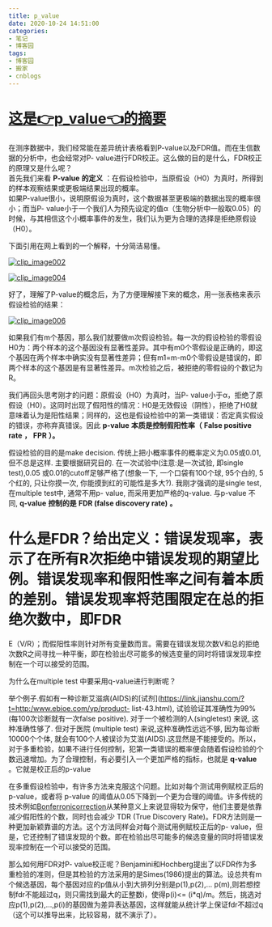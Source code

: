 ```yaml
---
title: p_value
date: 2020-10-24 14:51:00
categories:
- 笔记
- 博客园
tags:
- 博客园
- 搬家
- cnblogs
---
```

# [这是👉p_value👈的摘要](../../../../2020/10/24/cnblog_13871456/)
<!--more-->
在测序数据中，我们经常能在差异统计表格看到P-value以及FDR值。而在生信数据的分析中，也会经常对P-
value进行FDR校正。这么做的目的是什么，FDR校正的原理又是什么呢？  
首先我们来看 **P-value** **的定义** ：在假设检验中，当原假设（H0）为真时，所得到的样本观察结果或更极端结果出现的概率。  
如果P-value很小，说明原假设为真时，这个数据甚至更极端的数据出现的概率很小；而当P-
value小于一个我们人为预先设定的值α（生物分析中一般取0.05）的时候，与其相信这个小概率事件的发生，我们认为更为合理的选择是拒绝原假设（H0）。

下面引用在网上看到的一个解释，十分简洁易懂。

[![clip_image002](https://img2020.cnblogs.com/blog/2015058/202010/2015058-20201024225054739-16267300.jpg)](https://img2020.cnblogs.com/blog/2015058/202010/2015058-20201024225053583-570102439.jpg)

[![clip_image004](https://img2020.cnblogs.com/blog/2015058/202010/2015058-20201024225056218-411467108.jpg)](https://img2020.cnblogs.com/blog/2015058/202010/2015058-20201024225055568-516642948.jpg)

好了，理解了P-value的概念后，为了方便理解接下来的概念，用一张表格来表示假设检验的结果：

[![clip_image006](https://img2020.cnblogs.com/blog/2015058/202010/2015058-20201024225057454-1675523971.png)](https://img2020.cnblogs.com/blog/2015058/202010/2015058-20201024225056905-911912528.png)

如果我们有m个基因，那么我们就要做m次假设检验。每一次的假设检验的零假设H0为：两个样本的这个基因没有显著性差异。其中有m0个零假设是正确的，即这个基因在两个样本中确实没有显著性差异；但有m1=m-m0个零假设是错误的，即两个样本的这个基因是有显著性差异。m次检验之后，被拒绝的零假设的个数记为R。

我们再回头思考刚才的问题：原假设（H0）为真时，当P-
value小于α，拒绝了原假设（H0）。这同时出现了假阳性的情况：H0是无效假设（阴性），拒绝了H0就意味着认为是阳性结果；同样的，这也是假设检验中的第一类错误：否定真实假设的错误，亦称弃真错误。因此
**p-value** **本质是控制假阳性率（** **False positive rate** **，** **FPR** **）。**

假设检验的目的是make decision. 传统上把小概率事件的概率定义为0.05或0.01, 但不总是这样. 主要根据研究目的.
在一次试验中(注意:是一次试验, 即single test),0.05 或0.01的cutoff足够严格了(想象一下, 一个口袋有100个球, 95个白的,
5个红的, 只让你摸一次, 你能摸到红的可能性是多大?). 我刚才强调的是single test, 在multiple test中, 通常不用p-
value, 而采用更加严格的q-value. 与p-value 不同, **q-value** **控制的是** **FDR (false
discovery rate)** **。**

什么是FDR？给出定义：错误发现率，表示了在所有R次拒绝中错误发现的期望比例。错误发现率和假阳性率之间有着本质的差别。错误发现率将范围限定在总的拒绝次数中，即FDR
=
E（V/R）；而假阳性率则针对所有变量数而言。需要在错误发现次数V和总的拒绝次数R之间寻找一种平衡，即在检验出尽可能多的候选变量的同时将错误发现率控制在一个可以接受的范围。

为什么在multiple test 中要采用q-value进行判断呢？

举个例子.假如有一种诊断艾滋病(AIDS)的[试剂](https://link.jianshu.com/?t=http:/www.ebioe.com/yp/product-
list-43.html), 试验验证其准确性为99%(每100次诊断就有一次false positive). 对于一个被检测的人(singletest)
来说, 这种准确性够了. 但对于医院 (multiple test) 来说,这种准确性远远不够, 因为每诊断10000个个体,
就会有100个人被误诊为艾滋(AIDS).这显然是不能接受的。所以，对于多重检验，如果不进行任何控制，犯第一类错误的概率便会随着假设检验的个数迅速增加。为了合理控制，有必要引入一个更加严格的指标，也就是
**q-value** 。它就是校正后的p-value

在多重假设检验中，有许多方法来克服这个问题。比如对每个测试用例赋校正后的p-value，或者将 p-value
的阈值从0.05下降到一个更为合理的阈值。许多传统的技术例如[Bonferronicorrection](https://en.wikipedia.org/wiki/Bonferroni_correction)从某种意义上来说显得较为保守，他们主要是依靠减少假阳性的个数，同时也会减少
TDR (True Discovery Rate)。FDR方法则是一种更加新颖靠谱的方法。这个方法同样会对每个测试用例赋校正后的p-
value，但是，它还控制了错误发现的个数。即在检验出尽可能多的候选变量的同时将错误发现率控制在一个可以接受的范围。

那么如何用FDR对P-
value校正呢？Benjamini和Hochberg提出了以FDR作为多重检验的准则，但是其检验的方法采用的是Simes(1986)提出的算法。设总共有m个候选基因，每个基因对应的p值从小到大排列分别是p(1),p(2),...
p(m),则若想控制fdr不能超过q，则只需找到最大的正整数i，使得p(i)<=
(i*q)/m。然后，挑选对应p(1),p(2),...,p(i)的基因做为差异表达基因，这样就能从统计学上保证fdr不超过q（这个可以推导出来，比较容易，就不演示了）。


